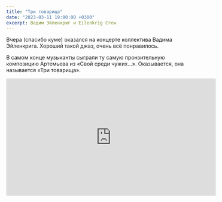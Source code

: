 ```yaml
---
title: "Три товарища"
date: "2023-03-11 19:00:00 +0300"
excerpt: Вадим Эйленкриг и Eilenkrig Crew
---
```


Вчера (спасибо куме) оказался на концерте коллектива Вадима Эйленкрига. Хороший такой джаз, очень всё понравилось.

В самом конце музыканты сыграли ту самую пронзительную композицию Артемьева из «Свой среди чужих…». Оказывается, она называется «Три товарища».

<div class="video-wrapper">
    <iframe width="560" height="315" src="https://www.youtube.com/embed/A5dQNHIQG2Q" title="YouTube video player" frameborder="0" allow="accelerometer; autoplay; clipboard-write; encrypted-media; gyroscope; picture-in-picture; web-share" allowfullscreen></iframe>
</div>
